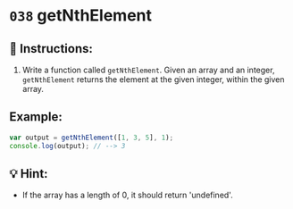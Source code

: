 # `038` getNthElement

## 📝 Instructions:

1. Write a function called `getNthElement`. Given an array and an integer, `getNthElement` returns the element at the given integer, within the given array.

## Example:

```Javascript
var output = getNthElement([1, 3, 5], 1);
console.log(output); // --> 3
```

## 💡 Hint:

+ If the array has a length of 0, it should return 'undefined'.

